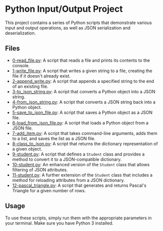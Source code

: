 # Python Input/Output Project

This project contains a series of Python scripts that demonstrate various input and output operations, as well as JSON serialization and deserialization.

## Files

- [0-read_file.py](0-read_file.py): A script that reads a file and prints its contents to the console.
- [1-write_file.py](1-write_file.py): A script that writes a given string to a file, creating the file if it doesn't already exist.
- [2-append_write.py](2-append_write.py): A script that appends a specified string to the end of an existing file.
- [3-to_json_string.py](3-to_json_string.py): A script that converts a Python object into a JSON string.
- [4-from_json_string.py](4-from_json_string.py): A script that converts a JSON string back into a Python object.
- [5-save_to_json_file.py](5-save_to_json_file.py): A script that saves a Python object as a JSON file.
- [6-load_from_json_file.py](6-load_from_json_file.py): A script that loads a Python object from a JSON file.
- [7-add_item.py](7-add_item.py): A script that takes command-line arguments, adds them to a list, and saves the list as a JSON file.
- [8-class_to_json.py](8-class_to_json.py): A script that returns the dictionary representation of a given object.
- [9-student.py](9-student.py): A script that defines a `Student` class and provides a method to convert it to a JSON-compatible dictionary.
- [10-student.py](10-student.py): An enhanced version of the `Student` class that allows filtering of JSON attributes.
- [11-student.py](11-student.py): A further extension of the `Student` class that includes a method for reloading attributes from a JSON dictionary.
- [12-pascal_triangle.py](12-pascal_triangle.py): A script that generates and returns Pascal's Triangle for a given number of rows.

## Usage

To use these scripts, simply run them with the appropriate parameters in your terminal. Make sure you have Python 3 installed.